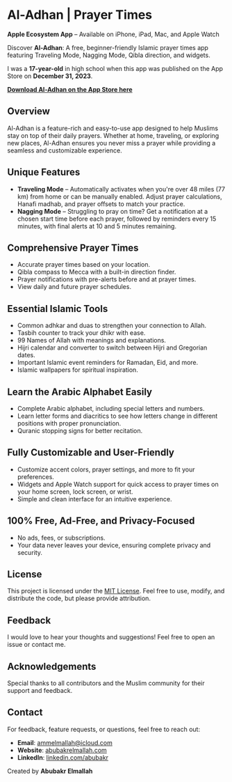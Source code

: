 # Al-Adhan | Prayer Times

**Apple Ecosystem App** – Available on iPhone, iPad, Mac, and Apple Watch

Discover **Al-Adhan**: A free, beginner-friendly Islamic prayer times app featuring Traveling Mode, Nagging Mode, Qibla direction, and widgets.

I was a **17-year-old** in high school when this app was published on the App Store on **December 31, 2023**.

[**Download Al-Adhan on the App Store here**](https://apps.apple.com/us/app/al-adhan-prayer-times/id6475015493?platform=iphone)

## Overview
Al-Adhan is a feature-rich and easy-to-use app designed to help Muslims stay on top of their daily prayers. Whether at home, traveling, or exploring new places, Al-Adhan ensures you never miss a prayer while providing a seamless and customizable experience.

## Unique Features
- **Traveling Mode** – Automatically activates when you're over 48 miles (77 km) from home or can be manually enabled. Adjust prayer calculations, Hanafi madhab, and prayer offsets to match your practice.
- **Nagging Mode** – Struggling to pray on time? Get a notification at a chosen start time before each prayer, followed by reminders every 15 minutes, with final alerts at 10 and 5 minutes remaining.

## Comprehensive Prayer Times
- Accurate prayer times based on your location.
- Qibla compass to Mecca with a built-in direction finder.
- Prayer notifications with pre-alerts before and at prayer times.
- View daily and future prayer schedules.

## Essential Islamic Tools
- Common adhkar and duas to strengthen your connection to Allah.
- Tasbih counter to track your dhikr with ease.
- 99 Names of Allah with meanings and explanations.
- Hijri calendar and converter to switch between Hijri and Gregorian dates.
- Important Islamic event reminders for Ramadan, Eid, and more.
- Islamic wallpapers for spiritual inspiration.

## Learn the Arabic Alphabet Easily
- Complete Arabic alphabet, including special letters and numbers.
- Learn letter forms and diacritics to see how letters change in different positions with proper pronunciation.
- Quranic stopping signs for better recitation.

## Fully Customizable and User-Friendly
- Customize accent colors, prayer settings, and more to fit your preferences.
- Widgets and Apple Watch support for quick access to prayer times on your home screen, lock screen, or wrist.
- Simple and clean interface for an intuitive experience.

## 100% Free, Ad-Free, and Privacy-Focused
- No ads, fees, or subscriptions.
- Your data never leaves your device, ensuring complete privacy and security.

## License

This project is licensed under the [MIT License](LICENSE). Feel free to use, modify, and distribute the code, but please provide attribution.

## Feedback

I would love to hear your thoughts and suggestions! Feel free to open an issue or contact me.

## Acknowledgements

Special thanks to all contributors and the Muslim community for their support and feedback.

## Contact

For feedback, feature requests, or questions, feel free to reach out:
- **Email**: ammelmallah@icloud.com
- **Website**: [abubakrelmallah.com](https://abubakrelmallah.wordpress.com/)
- **LinkedIn**: [linkedin.com/abubakr](https://www.linkedin.com/in/abubakr-elmallah-416a0b273/)

Created by **Abubakr Elmallah**
